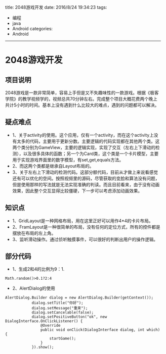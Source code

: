 title: 2048游戏开发
date: 2016/8/24 19:34:23
tags:
- 编程
- java
- Android
categories:
- Android
---
# 2048游戏开发

## 项目说明
2048游戏是一款非常简单，容易上手但是又不失趣味性的一款游戏。根据《极客学院》的教学视频学的，视频总共70分钟左右。完成整个项目大概花费两个晚上共计5小时的时间。基本上没有遇到什么比较大的难点，遇到的问题都可以解决。

<!-- more -->

## 疑点难点
- 1、关于activity的使用。这个应用，仅有一个activity，而在这个activity上没有太多的代码，主要用于更新分数。主要逻辑的代码实现都在其他两个类。这两个类分别为GameView，主要的逻辑实现，实现了交互（左右上下滑动的检测），以及很多具体的函数；另一个为Card类，这个类是一个卡片模型，主要用于实现游戏界面里的数字模型，有set,get,equals方法。
- 2、而这两个类都是继承自Layout布局的。
- 3、关于左右上下滑动的检测代码。这部分额代码，目前从才做上来说看感觉还有可以优化的空间。按照视频里的源码，尽管获取的变脸和算法没有问题，但是使用那样的写法就是无法实现准确的判读。而且目前看来，由于没有动画效果，因此整个交互显得比较僵硬，下一步可以考虑添加动画效果。

## 知识点
- 1、GridLayout是一种网格布局，用在这里正好可以用作4*4的卡片布局。
- 2、FramLayout是一种很简单的布局，没有任何的定位方式，所有的控件都是摆放在布局的左上角。
- 3、监听滑动操作。通过侦听触摸事件，可以很好的判断出用户的操作逻辑。

## 部分代码
- 1、生成2和4的比例为9：1.

`Math.random()>0.1?2:4`

- 2、AlertDialog的使用
```
AlertDialog.Builder dialog = new AlertDialog.Builder(getContext());
            dialog.setTitle("你好");
            dialog.setMessage("重来");
            dialog.setCancelable(false);
            dialog.setPositiveButton("ok", new DialogInterface.OnClickListener() {
                @Override
                public void onClick(DialogInterface dialog, int which) {
                    startGame();
                }
            }).show();
```
